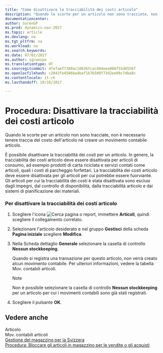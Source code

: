 ```yaml
---
title: "Come disattivare la tracciabilità dei costi articolo"
description: "Quando le scorte per un articolo non sono tracciate, non è necessario tenere traccia del costo dell'articolo né creare un movimento contabile articolo."
documentationcenter: 
author: SorenGP
ms.prod: dynamics-nav-2017
ms.topic: article
ms.devlang: na
ms.tgt_pltfrm: na
ms.workload: na
ms.search.keywords: 
ms.date: 07/01/2017
ms.author: sgroespe
ms.translationtype: HT
ms.sourcegitcommit: 4fefaef7380ac10836fcac404eea006f55d8556f
ms.openlocfilehash: c2043fe4506ba4baf1b76509f73d2ee99c7dba8c
ms.contentlocale: it-ch
ms.lasthandoff: 10/16/2017

---
```

# <a name="how-to-deactivate-item-cost-tracking"></a>Procedura: Disattivare la tracciabilità dei costi articolo
Quando le scorte per un articolo non sono tracciate, non è necessario tenere traccia del costo dell'articolo né creare un movimento contabile articolo.  
  
 È possibile disattivare la tracciabilità dei costi per un articolo. In genere, la tracciabilità dei costi articolo deve essere disattivata per articoli di consumo, ad esempio prodotti di carta riciclata e servizi contati come articoli, quali i costi di parcheggio forfettari. La tracciabilità dei costi articolo deve essere disattivata per gli articoli per cui potrebbe essere fuorviante. Gli articoli per cui la tracciabilità dei costi è stata disattivata sono esclusi dagli impegni, dal controllo di disponibilità, dalla tracciabilità articolo e dai sistemi di pianificazione dei materiali.  
  
### <a name="to-deactivate-item-cost-tracking"></a>Per disattivare la tracciabilità dei costi articolo  
  
1.  Scegliere l'icona ![Cerca pagina o report](media/ui-search/search_small.png "Cerca pagina o report"), immettere **Articoli**, quindi scegliere il collegamento correlato.  
  
2.  Selezionare l'articolo desiderato e nel gruppo **Gestisci** della scheda **Pagina iniziale** scegliere **Modifica**.  
  
3.  Nella Scheda dettaglio **Generale** selezionare la casella di controllo **Nessun stockkeeping**.  
  
     Quando si registra una transazione per questo articolo, non verrà creato alcun movimento contabile. Per ulteriori informazioni, vedere la tabella Mov. contabili articoli.  
  
    > [!NOTE]  
    >  Non è possibile selezionare la casella di controllo **Nessun stockkeeping** per un articolo per cui i movimenti contabili sono già stati registrati.  
  
4.  Scegliere il pulsante **OK**.  
  
## <a name="see-also"></a>Vedere anche  
 Articolo   
 Mov. contabili articoli   
 [Gestione del magazzino per la Svizzera](swiss-inventory-management.md)   
 [Procedura: Bloccare gli articoli in magazzino per le vendite o gli acquisti](how-to-block-inventory-items-for-sales-or-purchases.md)
